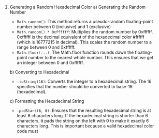 1) Generating a Random Hexadecimal Color
    a) Generating the Random Number
    * `Math.random()`: This method returns a pseudo-random floating-point number between 0 (inclusive) and 1 (exclusive)
    * `Math.random() * 0xffffff`: Multiplies the random number by 0xffffff. 0xffffff is the decimal equivalent of the hexadecimal color #ffffff (which is 16777215 in decimal). This scales the random number to a range between 0 and 0xffffff.
    * `Math.floor(...)`: The Math.floor function rounds down the floating-point number to the nearest whole number. This ensures that we get an integer between 0 and 0xffffff.

    b) Converting to Hexadecimal
    * `.toString(16)`: Converts the integer to a hexadecimal string. The 16 specifies that the number should be converted to base-16 (hexadecimal).

    c) Formatting the Hexadecimal String
    * `.padStart(6, 0)`: Ensures that the resulting hexadecimal string is at least 6 characters long. If the hexadecimal string is shorter than 6 characters, it pads the string on the left with 0 to make it exactly 6 characters long. This is important because a valid hexadecimal color code must